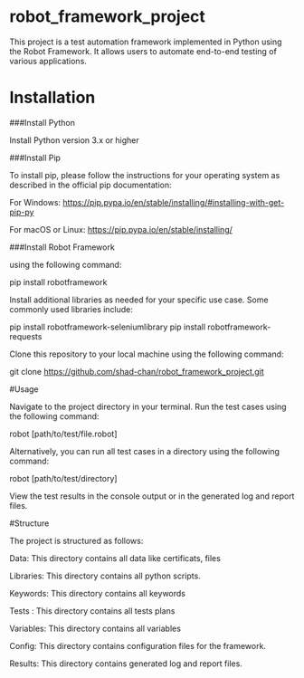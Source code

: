 # robot_framework_project

This project is a test automation framework implemented in Python using the Robot Framework. It allows users to automate end-to-end testing of various applications.

# Installation

###Install Python

Install Python version 3.x or higher

###Install Pip

To install pip, please follow the instructions for your operating system as described in the official pip documentation:

For Windows: https://pip.pypa.io/en/stable/installing/#installing-with-get-pip-py

For macOS or Linux: https://pip.pypa.io/en/stable/installing/

###Install Robot Framework

using the following command:

pip install robotframework

Install additional libraries as needed for your specific use case. Some commonly used libraries include:

pip install robotframework-seleniumlibrary
pip install robotframework-requests

Clone this repository to your local machine using the following command:

git clone https://github.com/shad-chan/robot_framework_project.git

#Usage

Navigate to the project directory in your terminal.
Run the test cases using the following command:

robot [path/to/test/file.robot]

Alternatively, you can run all test cases in a directory using the following command:

robot [path/to/test/directory]

View the test results in the console output or in the generated log and report files.

#Structure

The project is structured as follows:

Data: This directory contains all data like certificats, files

Libraries: This directory contains all python scripts.

Keywords: This directory contains all keywords

Tests : This directory contains all tests plans

Variables: This directory contains all variables

Config: This directory contains configuration files for the framework.

Results: This directory contains generated log and report files.
